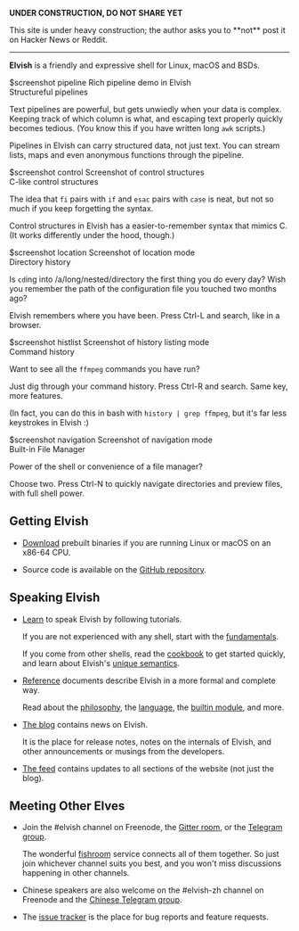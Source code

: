 <div id="disclaimer">
  <p>
    <b>UNDER CONSTRUCTION, DO NOT SHARE YET</b>
  </p>
  <p>
    This site is under heavy construction; the author asks you to **not** post it
    on Hacker News or Reddit.
  </p>
  <hr>
</div>
<script>
  if (location.host == 'draft.elvish.io') {
    document.getElementById('disclaimer').remove();
  }
</script>

**Elvish** is a friendly and expressive shell for Linux, macOS and BSDs.

<!--
<pre id="demo-debug">
</pre>
-->

<ul id="demo-switcher"> </ul>

<div id="demo-window"> <div id="demo-container" class="animated-transition">
  <div class="demo-wrapper"> <div class="demo">
    <div class="demo-col">
      $screenshot pipeline Rich pipeline demo in Elvish
    </div>
    <div class="demo-col"> <div class="demo-description">
      <div class="demo-title">Structureful pipelines</div>
      <p>
        Text pipelines are powerful, but gets unwiedly when your data is
        complex. Keeping track of which column is what, and escaping text
        properly quickly becomes tedious. (You know this if you have written
        long <code>awk</code> scripts.)
      </p>
      <p>
        Pipelines in Elvish can carry structured data, not just text. You can
        stream lists, maps and even anonymous functions through the pipeline.
      </p>
    </div> </div>
  </div> </div>

  <div class="demo-wrapper"> <div class="demo">
    <div class="demo-col">
      $screenshot control Screenshot of control structures
    </div>
    <div class="demo-col"> <div class="demo-description">
      <div class="demo-title">C-like control structures</div>
      <p>
        The idea that <code>fi</code> pairs with <code>if</code> and
        <code>esac</code> pairs with <code>case</code> is neat, but not so much
        if you keep forgetting the syntax.
      </p>
      <p>
        Control structures in Elvish has a easier-to-remember syntax that
        mimics C. (It works differently under the hood, though.)
      </p>
    </div> </div>
  </div> </div>

  <div class="demo-wrapper"> <div class="demo">
    <div class="demo-col">
      $screenshot location Screenshot of location mode
    </div>
    <div class="demo-col"> <div class="demo-description">
      <div class="demo-title">Directory history</div>
      <p>
        Is <code>cd</code>ing into /a/long/nested/directory the first thing you
        do every day? Wish you remember the path of the configuration file you
        touched two months ago?
      </p>
      <p>
        Elvish remembers where you have been. Press Ctrl-L and search, like in a
        browser.
      </p>
    </div> </div>
  </div> </div>

  <div class="demo-wrapper"> <div class="demo">
    <div class="demo-col">
      $screenshot histlist Screenshot of history listing mode
    </div>
    <div class="demo-col"> <div class="demo-description">
      <div class="demo-title">Command history</div>
      <p>
        Want to see all the <code>ffmpeg</code> commands you have run?
      </p>
      <p>
        Just dig through your command history. Press Ctrl-R and search. Same
        key, more features.
      </p>
      <p>
        (In fact, you can do this in bash with <code>history | grep ffmpeg</code>, but it's far less keystrokes in Elvish :)
      </p>
    </div> </div>
  </div> </div>

  <div class="demo-wrapper"> <div class="demo">
    <div class="demo-col">
      $screenshot navigation Screenshot of navigation mode
    </div>
    <div class="demo-col"> <div class="demo-description">
      <div class="demo-title">Built-in File Manager</div>
      <p>
        Power of the shell or convenience of a file manager?
      </p>
      <p>
        Choose two. Press Ctrl-N to quickly navigate directories and preview
        files, with full shell power.
      </p>
    </div> </div>
  </div> </div>
</div> </div>

<link href="/assets/home-demos.css" rel="stylesheet">
<script src="/assets/home-demos.js"></script>

## Getting Elvish

*   [Download](/download) prebuilt binaries if you are running Linux or macOS on
    an x86-64 CPU.

*   Source code is available on the [GitHub repository](https://github.com/elves/elvish).

## Speaking Elvish

*   [Learn](/learn) to speak Elvish by following tutorials.

    If you are not experienced with any shell, start with the
    [fundamentals](/learn/fundamentals.html).

    If you come from other shells, read the [cookbook](/learn/cookbook.html)
    to get started quickly, and learn about Elvish's [unique
    semantics](learn/semantics-uniqueness.html).

*   [Reference](ref) documents describe Elvish in a more formal and complete way.

    Read about the [philosophy](ref/philosophy.html), the
    [language](ref/language.html), the [builtin module](ref/builtin.html), and
    more.

*   [The blog](blog) contains news on Elvish.

    It is the place for release notes, notes on the internals of Elvish, and
    other announcements or musings from the developers.

*   [The feed](feed.atom) contains updates to all sections of the website (not
    just the blog).

## Meeting Other Elves

*   Join the #elvish channel on Freenode, the [Gitter
    room](https://gitter.im/elves/elvish-public), or the [Telegram
    group](https://telegram.me/elvish).

    The wonderful [fishroom](https://github.com/tuna/fishroom) service
    connects all of them together. So just join whichever channel suits you
    best, and you won't miss discussions happening in other channels.

*   Chinese speakers are also welcome on the #elvish-zh channel on
    Freenode and the [Chinese Telegram group](https://telegram.me/elvishzh).

*   The [issue tracker](https://github.com/elves/elvish/issues) is the place
    for bug reports and feature requests.
